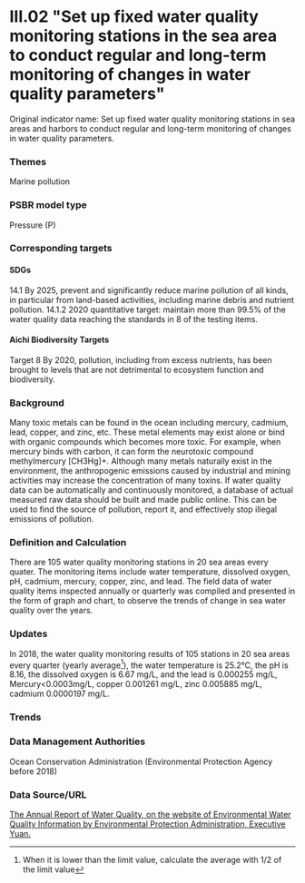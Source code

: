# III.02 "Set up fixed water quality monitoring stations in the sea area to conduct regular and long-term monitoring of changes in water quality parameters"
Original indicator name: Set up fixed water quality monitoring stations in sea areas and harbors to conduct regular and long-term monitoring of changes in water quality parameters.

<script type="text/javascript" src="http://cdn.mathjax.org/mathjax/latest/MathJax.js?config=TeX-AMS-MML_HTMLorMML"></script>

### Themes
Marine pollution
### PSBR model type
Pressure (P)
### Corresponding targets
#### SDGs
14.1 By 2025, prevent and significantly reduce marine pollution of all kinds, in particular from land-based activities, including marine debris and nutrient pollution. 14.1.2 2020 quantitative target: maintain more than 99.5% of the water quality data reaching the standards in 8 of the testing items.
#### Aichi Biodiversity Targets
Target 8 By 2020, pollution, including from excess nutrients, has been brought to levels that are not detrimental to ecosystem function and biodiversity.
### Background
Many toxic metals can be found in the ocean including mercury, cadmium, lead, copper, and zinc, etc. These metal elements may exist alone or bind with organic compounds which becomes more toxic. For example, when mercury binds with carbon, it can form the neurotoxic compound methylmercury [CH3Hg]+. Although many metals naturally exist in the environment, the anthropogenic emissions caused by industrial and mining activities may increase the concentration of many toxins. If water quality data can be automatically and continuously monitored, a database of actual measured raw data should be built and made public online. This can be used to find the source of pollution, report it, and effectively stop illegal emissions of pollution.
### Definition and Calculation
There are 105 water quality monitoring stations in 20 sea areas every quater. The monitoring items include water temperature, dissolved oxygen, pH, cadmium, mercury, copper, zinc, and lead. The field data of water quality items inspected annually or quarterly was compiled and presented in the form of graph and chart, to observe the trends of change in sea water quality over the years.
### Updates
In 2018, the water quality monitoring results of 105 stations in 20 sea areas every quarter (yearly average[^first]), the water temperature is 25.2℃, the pH is 8.16, the dissolved oxygen is 6.67 mg/L, and the lead is 0.000255 mg/L, Mercury<0.0003mg/L, copper 0.001261 mg/L, zinc 0.005885 mg/L, cadmium 0.0000197 mg/L.
[^first]: When it is lower than the limit value, calculate the average with 1/2 of the limit value
### Trends
### Data Management Authorities
Ocean Conservation Administration (Environmental Protection Agency before 2018)
### Data Source/URL
[The Annual Report of Water Quality, on the website of Environmental Water Quality Information by Environmental Protection Administration, Executive Yuan.](https://wq.epa.gov.tw/Code/Report/ReportList.aspx)